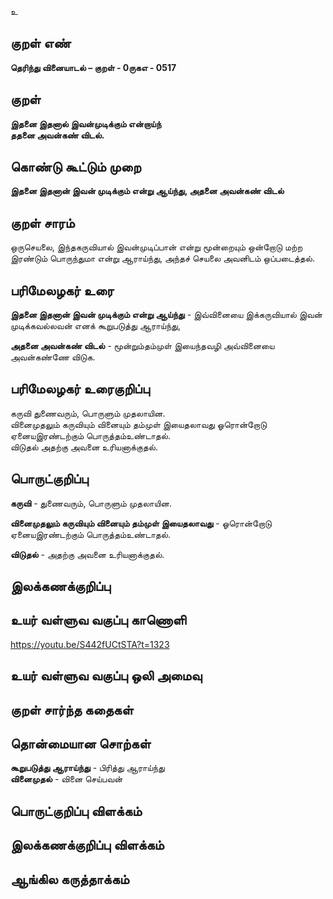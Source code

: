 உ

## குறள் எண் 

**தெரிந்து வினையாடல்  – குறள் - 0ருகஎ - 0517**  

## குறள் 

**இதனை இதனால் இவன்முடிக்கும் என்றாய்ந்  
ததனை அவன்கண் விடல்.**

## கொண்டு கூட்டும் முறை

**இதனை இதனான் இவன் முடிக்கும் என்று ஆய்ந்து, அதனை அவன்கண் விடல்**  

## குறள் சாரம் 

ஒருசெயலை, இந்தகருவியால் இவன்முடிப்பான் என்று மூன்றையும் ஒன்றோடு மற்ற இரண்டும் பொருந்துமா என்று ஆராய்ந்து, அந்தச் செயலை அவனிடம் ஒப்படைத்தல்.  

## பரிமேலழகர் உரை

**இதனை இதனான் இவன் முடிக்கும் என்று ஆய்ந்து** - இவ்வினையை இக்கருவியால் இவன் முடிக்கவல்லவன் எனக் கூறுபடுத்து ஆராய்ந்து,  

**அதனை அவன்கண் விடல்** - மூன்றும்தம்முள் இயைந்தவழி அவ்வினையை அவன்கண்ணே விடுக.  


## பரிமேலழகர் உரைகுறிப்பு   

கருவி துணைவரும், பொருளும் முதலாயின.  
வினைமுதலும் கருவியும் வினையும் தம்முள் இயைதலாவது ஓரொன்றோடு ஏனையஇரண்டற்கும் பொருத்தம்உண்டாதல்.  
விடுதல் அதற்கு அவனை உரியனாக்குதல்.    

## பொருட்குறிப்பு 

**கருவி** - துணைவரும், பொருளும் முதலாயின.  

**வினைமுதலும் கருவியும் வினையும் தம்முள் இயைதலாவது** - ஓரொன்றோடு ஏனையஇரண்டற்கும் பொருத்தம்உண்டாதல்.  

**விடுதல்** - அதற்கு அவனை உரியனாக்குதல்.   

## இலக்கணக்குறிப்பு  


## உயர் வள்ளுவ வகுப்பு காணொளி

https://youtu.be/S442fUCtSTA?t=1323

## உயர் வள்ளுவ வகுப்பு ஒலி அமைவு 

 
## குறள் சார்ந்த கதைகள் 


## தொன்மையான சொற்கள்

**கூறுபடுத்து ஆராய்ந்து** - பிரித்து ஆராய்ந்து   
**வினைமுதல்** - வினை செய்பவன்   

## பொருட்குறிப்பு விளக்கம்


## இலக்கணக்குறிப்பு விளக்கம்


## ஆங்கில கருத்தாக்கம் 


